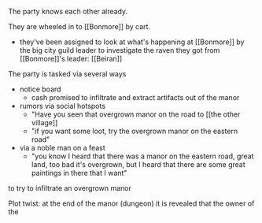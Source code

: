The party knows each other already.

They are wheeled in to [[Bonmore]] by cart. 
- they've been assigned to look at what's happening at [[Bonmore]] by the big city guild leader to investigate the raven they got from [[Bonmore]]'s leader: [[Beiran]]

The party is tasked via several ways

- notice board
	- cash promised to infiltrate and extract artifacts out of the manor
- rumors via social hotspots
	- "Have you seen that overgrown manor on the road to [[the other village]]
	- "if you want some loot, try the overgrown manor on the eastern road"
- via a noble man on a feast
	- "you know I heard that there was a manor on the eastern road, great land, too bad it's overgrown, but I heard that there are some great paintings in there that I want"

to try to infiltrate an overgrown manor 

Plot twist: at the end of the manor (dungeon) it is revealed that the owner of the  